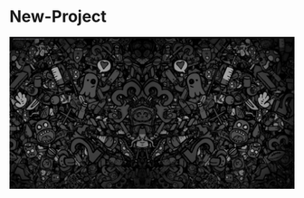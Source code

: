 # New-Project


![Fon](https://github.com/VasinIgor96/New-Project/blob/master/1679036417_bogatyr-club-p-krasivii-fon-andegraund-foni-vkontakte-13.jpg)
